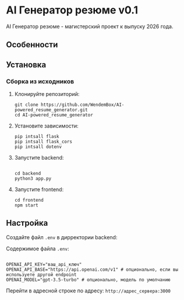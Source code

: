 # AI Генератор резюме v0.1
 AI Генератор резюме - магистерский проект к выпуску 2026 года.


## Особенности

## Установка
### Сборка из исходников

1. Клонируйте репозиторий:
   ```
   git clone https://github.com/WendemBox/AI-powered_resume_generator.git
   cd AI-powered_resume_generator
   ``` 

2. Установите зависимости:
   ```
   pip intsall flask
   pip intsall flask_cors
   pip intsall dotenv
   ```   

3. Запустите backend:
   ```

   cd backend
   python3 app.py
   ```

4. Запустите frontend:
   ```
   cd frontend 
   npm start
   ```

## Настройка

Создайте файл `.env` в дирректории backend:

Содержимое файла `.env`:

```

OPENAI_API_KEY="ваш_api_ключ"
OPENAI_API_BASE="https://api.openai.com/v1" # опционально, если вы используете другой endpoint
OPENAI_MODEL="gpt-3.5-turbo" # опционально, модель по умолчанию
```

Перейти в адресной строке по адресу: ```http://адрес_сервера:3000```
